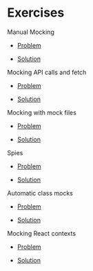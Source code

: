 # Exercises

Manual Mocking

- [Problem](https://codesandbox.io/p/sandbox/github/bitovi/trainings/tree/main/practical-react-unit-testing-with-jest-mocks-and-spies/Exercise1/problem?file=src/Select.test.tsx)

- [Solution](https://codesandbox.io/p/sandbox/github/bitovi/trainings/tree/main/practical-react-unit-testing-with-jest-mocks-and-spies/Exercise1/solution?file=src/Select.test.tsx)

Mocking API calls and fetch

- [Problem](https://codesandbox.io/p/sandbox/github/bitovi/trainings/tree/main/practical-react-unit-testing-with-jest-mocks-and-spies/Exercise2/problem?file=/src/endpoints/get-data.test.ts)

- [Solution](https://codesandbox.io/p/sandbox/github/bitovi/trainings/tree/main/practical-react-unit-testing-with-jest-mocks-and-spies/Exercise2/solution?file=/src/endpoints/get-data.test.ts)

Mocking with mock files

- [Problem](https://codesandbox.io/p/sandbox/github/bitovi/trainings/tree/main/practical-react-unit-testing-with-jest-mocks-and-spies/Exercise3/problem?file=/src/toSelectOptions.test.tsx)

- [Solution](https://codesandbox.io/p/sandbox/github/bitovi/trainings/tree/main/practical-react-unit-testing-with-jest-mocks-and-spies/Exercise3/solution?file=/src/toSelectOptions.test.tsx)

Spies

- [Problem](https://codesandbox.io/p/sandbox/github/bitovi/trainings/tree/main/practical-react-unit-testing-with-jest-mocks-and-spies/Exercise4/problem?file=/src/VideoPlayer.test.ts)

- [Solution](https://codesandbox.io/p/sandbox/github/bitovi/trainings/tree/main/practical-react-unit-testing-with-jest-mocks-and-spies/Exercise4/solution?file=/src/VideoPlayer.test.ts)

Automatic class mocks

- [Problem](https://codesandbox.io/p/sandbox/github/bitovi/trainings/tree/main/practical-react-unit-testing-with-jest-mocks-and-spies/Exercise5/problem?file=/src/Vehicle.test.ts)

- [Solution](https://codesandbox.io/p/sandbox/github/bitovi/trainings/tree/main/practical-react-unit-testing-with-jest-mocks-and-spies/Exercise5/solution?file=/src/Vehicle.test.ts)

Mocking React contexts

- [Problem](https://codesandbox.io/p/sandbox/github/bitovi/trainings/tree/main/practical-react-unit-testing-with-jest-mocks-and-spies/Exercise6/problem?file=/src/useYears.test.ts)

- [Solution](https://codesandbox.io/p/sandbox/github/bitovi/trainings/tree/main/practical-react-unit-testing-with-jest-mocks-and-spies/Exercise6/solution?file=/src/useYears.test.ts)
